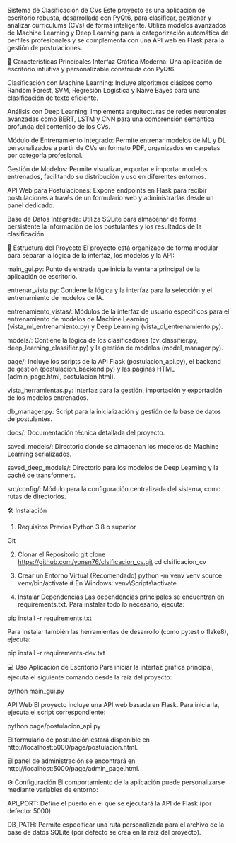Sistema de Clasificación de CVs
Este proyecto es una aplicación de escritorio robusta, desarrollada con PyQt6, para clasificar, gestionar y analizar currículums (CVs) de forma inteligente. Utiliza modelos avanzados de Machine Learning y Deep Learning para la categorización automática de perfiles profesionales y se complementa con una API web en Flask para la gestión de postulaciones.

🚀 Características Principales
Interfaz Gráfica Moderna: Una aplicación de escritorio intuitiva y personalizable construida con PyQt6.

Clasificación con Machine Learning: Incluye algoritmos clásicos como Random Forest, SVM, Regresión Logística y Naive Bayes para una clasificación de texto eficiente.

Análisis con Deep Learning: Implementa arquitecturas de redes neuronales avanzadas como BERT, LSTM y CNN para una comprensión semántica profunda del contenido de los CVs.

Módulo de Entrenamiento Integrado: Permite entrenar modelos de ML y DL personalizados a partir de CVs en formato PDF, organizados en carpetas por categoría profesional.

Gestión de Modelos: Permite visualizar, exportar e importar modelos entrenados, facilitando su distribución y uso en diferentes entornos.

API Web para Postulaciones: Expone endpoints en Flask para recibir postulaciones a través de un formulario web y administrarlas desde un panel dedicado.

Base de Datos Integrada: Utiliza SQLite para almacenar de forma persistente la información de los postulantes y los resultados de la clasificación.

📂 Estructura del Proyecto
El proyecto está organizado de forma modular para separar la lógica de la interfaz, los modelos y la API:

main_gui.py: Punto de entrada que inicia la ventana principal de la aplicación de escritorio.

entrenar_vista.py: Contiene la lógica y la interfaz para la selección y el entrenamiento de modelos de IA.

entrenamiento_vistas/: Módulos de la interfaz de usuario específicos para el entrenamiento de modelos de Machine Learning (vista_ml_entrenamiento.py) y Deep Learning (vista_dl_entrenamiento.py).

models/: Contiene la lógica de los clasificadores (cv_classifier.py, deep_learning_classifier.py) y la gestión de modelos (model_manager.py).

page/: Incluye los scripts de la API Flask (postulacion_api.py), el backend de gestión (postulacion_backend.py) y las páginas HTML (admin_page.html, postulacion.html).

vista_herramientas.py: Interfaz para la gestión, importación y exportación de los modelos entrenados.

db_manager.py: Script para la inicialización y gestión de la base de datos de postulantes.

docs/: Documentación técnica detallada del proyecto.

saved_models/: Directorio donde se almacenan los modelos de Machine Learning serializados.

saved_deep_models/: Directorio para los modelos de Deep Learning y la caché de transformers.

src/config/: Módulo para la configuración centralizada del sistema, como rutas de directorios.

🛠️ Instalación
1. Requisitos Previos
Python 3.8 o superior

Git

2. Clonar el Repositorio
git clone https://github.com/yonsn76/clsificacion_cv.git
cd clsificacion_cv

3. Crear un Entorno Virtual (Recomendado)
python -m venv venv
source venv/bin/activate  # En Windows: venv\Scripts\activate

4. Instalar Dependencias
Las dependencias principales se encuentran en requirements.txt. Para instalar todo lo necesario, ejecuta:

pip install -r requirements.txt

Para instalar también las herramientas de desarrollo (como pytest o flake8), ejecuta:

pip install -r requirements-dev.txt

💻 Uso
Aplicación de Escritorio
Para iniciar la interfaz gráfica principal, ejecuta el siguiente comando desde la raíz del proyecto:

python main_gui.py

API Web
El proyecto incluye una API web basada en Flask. Para iniciarla, ejecuta el script correspondiente:

python page/postulacion_api.py

El formulario de postulación estará disponible en http://localhost:5000/page/postulacion.html.

El panel de administración se encontrará en http://localhost:5000/page/admin_page.html.

⚙️ Configuración
El comportamiento de la aplicación puede personalizarse mediante variables de entorno:

API_PORT: Define el puerto en el que se ejecutará la API de Flask (por defecto: 5000).

DB_PATH: Permite especificar una ruta personalizada para el archivo de la base de datos SQLite (por defecto se crea en la raíz del proyecto).
